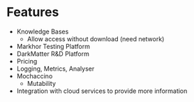 # Features

- Knowledge Bases
    - Allow access without download (need network)
- Markhor Testing Platform
- DarkMatter R&D Platform
- Pricing
- Logging, Metrics, Analyser
- Mochaccino
    - Mutability
- Integration with cloud services to provide more information